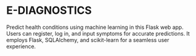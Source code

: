 # E-DIAGNOSTICS
Predict health conditions using machine learning in this Flask web app. Users can register, log in, and input symptoms for accurate predictions. It employs Flask, SQLAlchemy, and scikit-learn for a seamless user experience.
